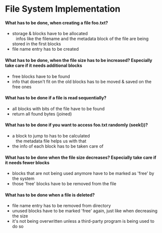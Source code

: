 # File System Implementation
#### What has to be done, when creating a file foo.txt?
- storage & blocks have to be allocated
<br>&nbsp;&nbsp;&nbsp;infos like the filename and the metadata block of the file are being stored in the first blocks 
- file name entry has to be created
#### What has to be done, when the file size has to be increased? Especially take care if it needs additional blocks
- free blocks have to be found
- info that doesn't fit on the old blocks has to be moved & saved on the free ones
#### What has to be done if a file is read sequentially?
- all blocks with bits of the file have to be found
- return all found bytes (joined)
#### What has to be done if you want to access foo.txt randomly (seek())?
- a block to jump to has to be calculated
  <br>&nbsp;&nbsp;&nbsp;the metadata file helps us with that
- the info of each block has to be taken care of
#### What has to be done when the file size decreases? Especially take care if it needs fewer blocks
- blocks that are not being used anymore have to be marked as 'free' by the system
- those 'free' blocks have to be removed from the file
#### What has to be done when a file is deleted?
- file name entry has to be removed from directory
- unused blocks have to be marked 'free' again, just like when decreasing the size
- it's not being overwritten unless a third-party program is being used to do so
